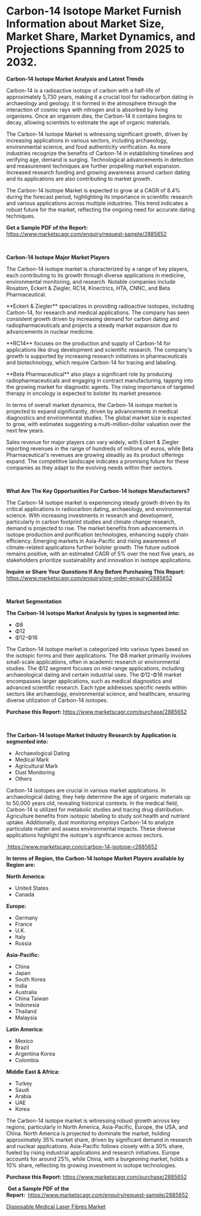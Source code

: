 <p><h1>Carbon-14 Isotope Market Furnish Information about Market Size, Market Share, Market Dynamics, and Projections Spanning from 2025 to 2032.</h1></p><p><strong>Carbon-14 Isotope Market Analysis and Latest Trends</strong></p>
<p><p>Carbon-14 is a radioactive isotope of carbon with a half-life of approximately 5,730 years, making it a crucial tool for radiocarbon dating in archaeology and geology. It is formed in the atmosphere through the interaction of cosmic rays with nitrogen and is absorbed by living organisms. Once an organism dies, the Carbon-14 it contains begins to decay, allowing scientists to estimate the age of organic materials.</p><p>The Carbon-14 Isotope Market is witnessing significant growth, driven by increasing applications in various sectors, including archaeology, environmental science, and food authenticity verification. As more industries recognize the benefits of Carbon-14 in establishing timelines and verifying age, demand is surging. Technological advancements in detection and measurement techniques are further propelling market expansion. Increased research funding and growing awareness around carbon dating and its applications are also contributing to market growth. </p><p>The Carbon-14 Isotope Market is expected to grow at a CAGR of 8.4% during the forecast period, highlighting its importance in scientific research and various applications across multiple industries. This trend indicates a robust future for the market, reflecting the ongoing need for accurate dating techniques.</p></p>
<p><strong>Get a Sample PDF of the Report:&nbsp;</strong> <a href="https://www.marketscagr.com/enquiry/request-sample/2885652?utm_campaign=2337&utm_medium=2&utm_source=Github&utm_content=ia&utm_term=13032025&utm_id=carbon-14-isotope">https://www.marketscagr.com/enquiry/request-sample/2885652</a></p>
<p>&nbsp;</p>
<p><strong>Carbon-14 Isotope Major Market Players</strong></p>
<p><p>The Carbon-14 isotope market is characterized by a range of key players, each contributing to its growth through diverse applications in medicine, environmental monitoring, and research. Notable companies include Rosatom, Eckert & Ziegler, RC14, Kinectrics, HTA, CNNC, and Beta Pharmaceutical.</p><p>**Eckert & Ziegler** specializes in providing radioactive isotopes, including Carbon-14, for research and medical applications. The company has seen consistent growth driven by increasing demand for carbon dating and radiopharmaceuticals and projects a steady market expansion due to advancements in nuclear medicine.</p><p>**RC14** focuses on the production and supply of Carbon-14 for applications like drug development and scientific research. The company's growth is supported by increasing research initiatives in pharmaceuticals and biotechnology, which require Carbon-14 for tracing and labeling.</p><p>**Beta Pharmaceutical** also plays a significant role by producing radiopharmaceuticals and engaging in contract manufacturing, tapping into the growing market for diagnostic agents. The rising importance of targeted therapy in oncology is expected to bolster its market presence.</p><p>In terms of overall market dynamics, the Carbon-14 isotope market is projected to expand significantly, driven by advancements in medical diagnostics and environmental studies. The global market size is expected to grow, with estimates suggesting a multi-million-dollar valuation over the next few years.</p><p>Sales revenue for major players can vary widely, with Eckert & Ziegler reporting revenues in the range of hundreds of millions of euros, while Beta Pharmaceutical's revenues are growing steadily as its product offerings expand. The competitive landscape indicates a promising future for these companies as they adapt to the evolving needs within their sectors.</p></p>
<p>&nbsp;</p>
<p><strong>What Are The Key Opportunities For Carbon-14 Isotope Manufacturers?</strong></p>
<p><p>The Carbon-14 isotope market is experiencing steady growth driven by its critical applications in radiocarbon dating, archaeology, and environmental science. With increasing investments in research and development, particularly in carbon footprint studies and climate change research, demand is projected to rise. The market benefits from advancements in isotope production and purification technologies, enhancing supply chain efficiency. Emerging markets in Asia-Pacific and rising awareness of climate-related applications further bolster growth. The future outlook remains positive, with an estimated CAGR of 5% over the next five years, as stakeholders prioritize sustainability and innovation in isotope applications.</p></p>
<p><strong>Inquire or Share Your Questions If Any Before Purchasing This Report:</strong> <a href="https://www.marketscagr.com/enquiry/pre-order-enquiry/2885652?utm_campaign=2337&utm_medium=2&utm_source=Github&utm_content=ia&utm_term=13032025&utm_id=carbon-14-isotope">https://www.marketscagr.com/enquiry/pre-order-enquiry/2885652</a></p>
<p>&nbsp;</p>
<p><strong>Market Segmentation</strong></p>
<p><strong>The Carbon-14 Isotope Market Analysis by types is segmented into:</strong></p>
<p><ul><li>Φ8</li><li>Φ12</li><li>Φ12-Φ16</li></ul></p>
<p><p>The Carbon-14 isotope market is categorized into various types based on the isotopic forms and their applications. The Φ8 market primarily involves small-scale applications, often in academic research or environmental studies. The Φ12 segment focuses on mid-range applications, including archaeological dating and certain industrial uses. The Φ12-Φ16 market encompasses larger applications, such as medical diagnostics and advanced scientific research. Each type addresses specific needs within sectors like archaeology, environmental science, and healthcare, ensuring diverse utilization of Carbon-14 isotopes.</p></p>
<p><strong>Purchase this Report:&nbsp;</strong><a href="https://www.marketscagr.com/purchase/2885652?utm_campaign=2337&utm_medium=2&utm_source=Github&utm_content=ia&utm_term=13032025&utm_id=carbon-14-isotope">https://www.marketscagr.com/purchase/2885652</a></p>
<p>&nbsp;</p>
<p><strong>The Carbon-14 Isotope Market Industry Research by Application is segmented into:</strong></p>
<p><ul><li>Archaeological Dating</li><li>Medical Mark</li><li>Agricultural Mark</li><li>Dust Monitoring</li><li>Others</li></ul></p>
<p><p>Carbon-14 isotopes are crucial in various market applications. In archaeological dating, they help determine the age of organic materials up to 50,000 years old, revealing historical contexts. In the medical field, Carbon-14 is utilized for metabolic studies and tracing drug distribution. Agriculture benefits from isotopic labeling to study soil health and nutrient uptake. Additionally, dust monitoring employs Carbon-14 to analyze particulate matter and assess environmental impacts. These diverse applications highlight the isotope's significance across sectors.</p></p>
<p><a href="https://www.marketscagr.com/carbon-14-isotope-r2885652?utm_campaign=2337&utm_medium=2&utm_source=Github&utm_content=ia&utm_term=13032025&utm_id=carbon-14-isotope">&nbsp;https://www.marketscagr.com/carbon-14-isotope-r2885652</a></p>
<p><strong>In terms of Region, the Carbon-14 Isotope Market Players available by Region are:</strong></p>
<p>
    <p> <strong> North America: </strong>
        <ul>
            <li>United States</li>
            <li>Canada</li>
        </ul>
        </p> 
    <p> <strong> Europe: </strong>
        <ul>
            <li>Germany</li>
            <li>France</li>
            <li>U.K.</li>
            <li>Italy</li>
            <li>Russia</li>
        </ul>
        </p> 
    <p> <strong> Asia-Pacific: </strong>
        <ul>
            <li>China</li>
            <li>Japan</li>
            <li>South Korea</li>
            <li>India</li>
            <li>Australia</li>
            <li>China Taiwan</li>
            <li>Indonesia</li>
            <li>Thailand</li>
            <li>Malaysia</li>
        </ul>
        </p> 
    <p> <strong> Latin America: </strong>
        <ul>
            <li>Mexico</li>
            <li>Brazil</li>
            <li>Argentina Korea</li>
            <li>Colombia</li>
        </ul>
        </p> 
    <p> <strong> Middle East & Africa: </strong>
        <ul>
            <li>Turkey</li>
            <li>Saudi</li>
            <li>Arabia</li>
            <li>UAE</li>
            <li>Korea</li>
        </ul>
    </p>
    </p>
<p><p>The Carbon-14 isotope market is witnessing robust growth across key regions, particularly in North America, Asia-Pacific, Europe, the USA, and China. North America is projected to dominate the market, holding approximately 35% market share, driven by significant demand in research and nuclear applications. Asia-Pacific follows closely with a 30% share, fueled by rising industrial applications and research initiatives. Europe accounts for around 25%, while China, with a burgeoning market, holds a 10% share, reflecting its growing investment in isotope technologies.</p></p>
<p><strong>Purchase this Report: </strong><a href="https://www.marketscagr.com/purchase/2885652?utm_campaign=2337&utm_medium=2&utm_source=Github&utm_content=ia&utm_term=13032025&utm_id=carbon-14-isotope">https://www.marketscagr.com/purchase/2885652</a></p>
<p>&nbsp;<strong>Get a Sample PDF of the Report:&nbsp;&nbsp;</strong><a href="https://www.marketscagr.com/enquiry/request-sample/2885652?utm_campaign=2337&utm_medium=2&utm_source=Github&utm_content=ia&utm_term=13032025&utm_id=carbon-14-isotope">https://www.marketscagr.com/enquiry/request-sample/2885652</a></p>
<p><strong></strong></p>
<p><p><a href="https://github.com/LilianFaulkner65/Market-Research-Report-List-2/blob/main/disposable-medical-laser-fibres-market.md?utm_campaign=2337&utm_medium=2&utm_source=Github&utm_content=ia&utm_term=13032025&utm_id=carbon-14-isotope">Disposable Medical Laser Fibres Market</a></p></p>